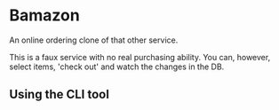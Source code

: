 # Bamazon
An online ordering clone of that other service.

This is a faux service with no real purchasing ability.  You can, however, select items, 'check out' and watch the changes in the DB.

## Using the CLI tool

